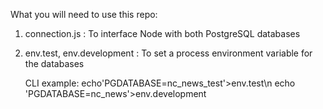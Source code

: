 What you will need to use this repo:

1) connection.js : To interface Node with both PostgreSQL databases

2) env.test,
   env.development
    : To set a process environment variable for the databases
    
   CLI example: 
   echo'PGDATABASE=nc_news_test'>env.test\n
   echo 'PGDATABASE=nc_news'>env.development

